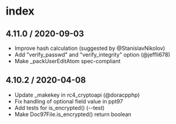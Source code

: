# index

## 4.11.0 / 2020-09-03

* Improve hash calculation \(suggested by @StanislavNikolov\)
* Add "verify\_passwd" and "verify\_integrity" option \(@jeffli678\)
* Make \_packUserEditAtom spec-compliant

## 4.10.2 / 2020-04-08

* Update \_makekey in rc4\_cryptoapi \(@doracpphp\)
* Fix handling of optional field value in ppt97
* Add tests for is\_encrypted\(\) \(--test\)
* Make Doc97File.is\_encrypted\(\) return boolean

